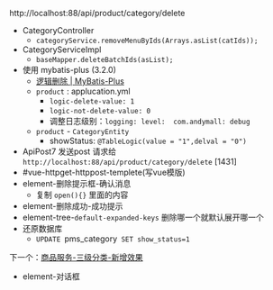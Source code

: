 http://localhost:88/api/product/category/delete
- CategoryController
	- `categoryService.removeMenuByIds(Arrays.asList(catIds));`
- CategoryServiceImpl
	- `baseMapper.deleteBatchIds(asList);`
- 使用 mybatis-plus (3.2.0)
	- [逻辑删除 | MyBatis-Plus](https://baomidou.com/pages/6b03c5/#%E4%BD%BF%E7%94%A8%E6%96%B9%E6%B3%95)
	- `product` : applucation.yml
		- `logic-delete-value: 1`
		- `logic-not-delete-value: 0`
		- 调整日志级别：`logging: level:  com.andymall: debug`
	- `product` - `CategoryEntity`
		- showStatus:  `@TableLogic(value = "1",delval = "0")`
- ApiPost7 发送post 请求给 `http://localhost:88/api/product/category/delete`  [1431]
- #vue-httpget-httppost-templete(写vue模版)
- element-删除提示框-确认消息
	- 复制 `open(){}` 里面的内容
- element-删除成功-成功提示
- element-tree-`default-expanded-keys` 删除哪一个就默认展开哪一个
- 还原数据库
	- `UPDATE `pms_category` SET show_status=1`

下一个：[商品服务-三级分类-新增效果](商品服务-三级分类-新增效果.md)
- element-对话框